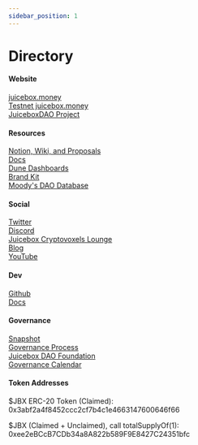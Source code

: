 ```yaml
---
sidebar_position: 1
---
```


# Directory

#### Website
[juicebox.money](https://juicebox.money/#/) <br/>
[Testnet juicebox.money](https://rinkeby.juicebox.money/#/) <br/>
[JuiceboxDAO Project](https://juicebox.money/#/p/juicebox) <br/>

#### Resources
[Notion, Wiki, and Proposals](https://juicebox.notion.site/) <br/>
[Docs](https://info.juicebox.money/docs/) <br/>
[Dune Dashboards](https://dune.xyz/twodam) <br/>
[Brand Kit](https://juicebox.notion.site/Brand-Kit-b1036dfdae1448cc82f1b9be863694b5) <br/>
[Moody's DAO Database](https://docs.google.com/spreadsheets/d/1zb3gHOdWiAbXDTdBA9ixv2yOJDIzCo_fEwLDdbTvJVo/edit#gid=0)

#### Social
[Twitter](https://twitter.com/juiceboxETH) <br/>
[Discord](https://discord.gg/juicebox) <br/>
[Juicebox Cryptovoxels Lounge](https://www.cryptovoxels.com/parcels/6188) <br/>
[Blog](https://info.juicebox.money/blog) <br/>
[YouTube](https://www.youtube.com/channel/UCcImxeZpiixxCGdRqp4JE_g) <br/>

#### Dev
[Github](https://github.com/jbx-protocol) <br/>
[Docs](https://docs.juicebox.money/) <br/>

#### Governance
[Snapshot](https://snapshot.org/#/jbdao.eth) <br/>
[Governance Process](juicebox-dao/governance-process.md) <br/>
[Juicebox DAO Foundation](juicebox-dao/dao-foundation.md) <br/>
[Governance Calendar](https://juicebox.notion.site/09936865803248e38c82adbc3ed32137?v=2acc75360e214cd8aaf9a4ef13e35a0e) <br/>

#### Token Addresses

$JBX ERC-20 Token (Claimed):
0x3abf2a4f8452ccc2cf7b4c1e4663147600646f66

$JBX (Claimed + Unclaimed), call totalSupplyOf(1):
0xee2eBCcB7CDb34a8A822b589F9E8427C24351bfc

